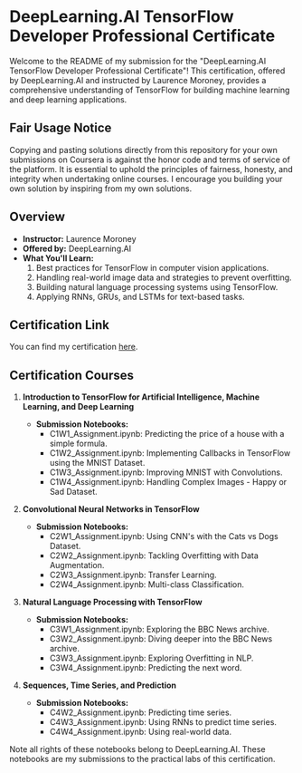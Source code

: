 # DeepLearning.AI TensorFlow Developer Professional Certificate

Welcome to the README of my submission for the "DeepLearning.AI TensorFlow Developer Professional Certificate"! This certification, offered by DeepLearning.AI and instructed by Laurence Moroney, provides a comprehensive understanding of TensorFlow for building machine learning and deep learning applications.

## Fair Usage Notice

Copying and pasting solutions directly from this repository for your own submissions on Coursera is against the honor code and terms of service of the platform. It is essential to uphold the principles of fairness, honesty, and integrity when undertaking online courses. I encourage you building your own solution by inspiring from my own solutions.

## Overview

- **Instructor:** Laurence Moroney
- **Offered by:** DeepLearning.AI
- **What You'll Learn:**
  1. Best practices for TensorFlow in computer vision applications.
  2. Handling real-world image data and strategies to prevent overfitting.
  3. Building natural language processing systems using TensorFlow.
  4. Applying RNNs, GRUs, and LSTMs for text-based tasks.

## Certification Link

You can find my certification [here](https://coursera.org/share/5172a766497946bb5f650188e3ef2a24).

## Certification Courses

1. **Introduction to TensorFlow for Artificial Intelligence, Machine Learning, and Deep Learning**
   - **Submission Notebooks:**
     - C1W1_Assignment.ipynb: Predicting the price of a house with a simple formula.
     - C1W2_Assignment.ipynb: Implementing Callbacks in TensorFlow using the MNIST Dataset.
     - C1W3_Assignment.ipynb: Improving MNIST with Convolutions.
     - C1W4_Assignment.ipynb: Handling Complex Images - Happy or Sad Dataset.

2. **Convolutional Neural Networks in TensorFlow**
   - **Submission Notebooks:**
     - C2W1_Assignment.ipynb: Using CNN's with the Cats vs Dogs Dataset.
     - C2W2_Assignment.ipynb: Tackling Overfitting with Data Augmentation.
     - C2W3_Assignment.ipynb: Transfer Learning.
     - C2W4_Assignment.ipynb: Multi-class Classification.

3. **Natural Language Processing with TensorFlow**
   - **Submission Notebooks:**
     - C3W1_Assignment.ipynb: Exploring the BBC News archive.
     - C3W2_Assignment.ipynb: Diving deeper into the BBC News archive.
     - C3W3_Assignment.ipynb: Exploring Overfitting in NLP.
     - C3W4_Assignment.ipynb: Predicting the next word.

4. **Sequences, Time Series, and Prediction**
   - **Submission Notebooks:**
     - C4W2_Assignment.ipynb: Predicting time series.
     - C4W3_Assignment.ipynb: Using RNNs to predict time series.
     - C4W4_Assignment.ipynb: Using real-world data.

Note all rights of these notebooks belong to DeepLearning.AI. These notebooks are my submissions to the practical labs of this certification.
